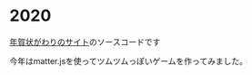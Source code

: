 # 2020

[年賀状がわりのサイト](https://newyear-nengajo.web.app/2020/index.html)のソースコードです

今年はmatter.jsを使ってツムツムっぽいゲームを作ってみました。
